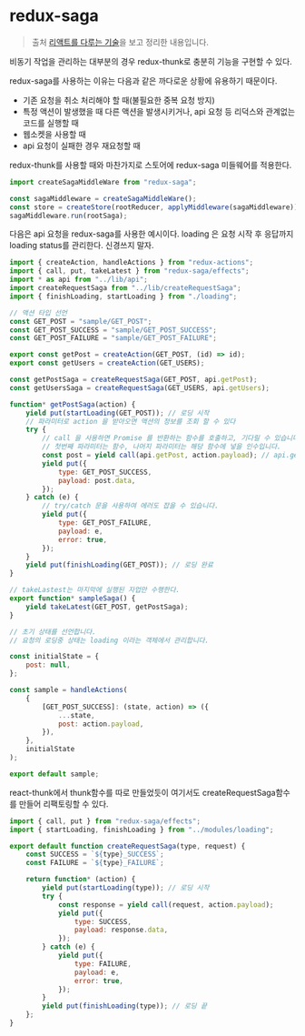 # redux-saga

> 출처 [리액트를 다루는 기술](http://www.kyobobook.co.kr/product/detailViewKor.laf?mallGb=KOR&ejkGb=KOR&barcode=9791160508796)을 보고 정리한 내용입니다.

비동기 작업을 관리하는 대부분의 경우 redux-thunk로 충분히 기능을 구현할 수 있다.

redux-saga를 사용하는 이유는 다음과 같은 까다로운 상황에 유용하기 때문이다.

-   기존 요청을 취소 처리해야 할 때(불필요한 중복 요청 방지)
-   특정 액션이 발생했을 때 다른 액션을 발생시키거나, api 요청 등 리덕스와 관계없는 코드를 실행할 때
-   웹소켓을 사용할 때
-   api 요청이 실패한 경우 재요청할 때

redux-thunk를 사용할 때와 마찬가지로 스토어에 redux-saga 미들웨어를 적용한다.

```js
import createSagaMiddleWare from "redux-saga";

const sagaMiddleware = createSagaMiddleWare();
const store = createStore(rootReducer, applyMiddleware(sagaMiddleware));
sagaMiddleware.run(rootSaga);
```

다음은 api 요청을 redux-saga를 사용한 예시이다. loading 은 요청 시작 후 응답까지 loading status를 관리한다. 신경쓰지 말자.

```js
import { createAction, handleActions } from "redux-actions";
import { call, put, takeLatest } from "redux-saga/effects";
import * as api from "../lib/api";
import createRequestSaga from "../lib/createRequestSaga";
import { finishLoading, startLoading } from "./loading";

// 액션 타입 선언
const GET_POST = "sample/GET_POST";
const GET_POST_SUCCESS = "sample/GET_POST_SUCCESS";
const GET_POST_FAILURE = "sample/GET_POST_FAILURE";

export const getPost = createAction(GET_POST, (id) => id);
export const getUsers = createAction(GET_USERS);

const getPostSaga = createRequestSaga(GET_POST, api.getPost);
const getUsersSaga = createRequestSaga(GET_USERS, api.getUsers);

function* getPostSaga(action) {
    yield put(startLoading(GET_POST)); // 로딩 시작
    // 파라미터로 action 을 받아오면 액션의 정보를 조회 할 수 있다
    try {
        // call 을 사용하면 Promise 를 반환하는 함수를 호출하고, 기다릴 수 있습니다.
        // 첫번째 파라미터는 함수, 나머지 파라미터는 해당 함수에 넣을 인수입니다.
        const post = yield call(api.getPost, action.payload); // api.getPost(action.payload) 를 의미
        yield put({
            type: GET_POST_SUCCESS,
            payload: post.data,
        });
    } catch (e) {
        // try/catch 문을 사용하여 에러도 잡을 수 있습니다.
        yield put({
            type: GET_POST_FAILURE,
            payload: e,
            error: true,
        });
    }
    yield put(finishLoading(GET_POST)); // 로딩 완료
}

// takeLastest는 마지막에 실행된 자업만 수행한다.
export function* sampleSaga() {
    yield takeLatest(GET_POST, getPostSaga);
}

// 초기 상태를 선언합니다.
// 요청의 로딩중 상태는 loading 이라는 객체에서 관리합니다.

const initialState = {
    post: null,
};

const sample = handleActions(
    {
        [GET_POST_SUCCESS]: (state, action) => ({
            ...state,
            post: action.payload,
        }),
    },
    initialState
);

export default sample;
```

react-thunk에서 thunk함수를 따로 만들었듯이 여기서도 createRequestSaga함수를 만들어 리팩토링할 수 있다.

```js
import { call, put } from "redux-saga/effects";
import { startLoading, finishLoading } from "../modules/loading";

export default function createRequestSaga(type, request) {
    const SUCCESS = `${type}_SUCCESS`;
    const FAILURE = `${type}_FAILURE`;

    return function* (action) {
        yield put(startLoading(type)); // 로딩 시작
        try {
            const response = yield call(request, action.payload);
            yield put({
                type: SUCCESS,
                payload: response.data,
            });
        } catch (e) {
            yield put({
                type: FAILURE,
                payload: e,
                error: true,
            });
        }
        yield put(finishLoading(type)); // 로딩 끝
    };
}
```
